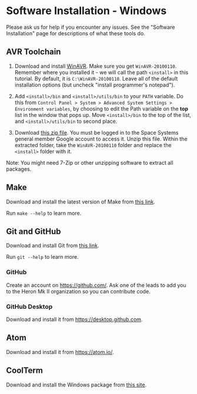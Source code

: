 # Software Installation - Windows

Please ask us for help if you encounter any issues. See the "Software Installation" page for descriptions of what these tools do.


## AVR Toolchain

1. Download and install [WinAVR](https://sourceforge.net/projects/winavr/files/WinAVR/20100110/). Make sure you get `WinAVR-20100110`. Remember where you installed it - we will call the path `<install>` in this tutorial. By default, it is `C:\WinAVR-20100110`. Leave all of the default installation options (but uncheck "install programmer's notepad").

2. Add `<install>/bin` and `<install>/utils/bin` to your `PATH` variable. Do this from `Control Panel > System > Advanced System Settings > Environment variables`, by choosing to edit the Path variable on the **top** list in the window that pops up. Move `<install>/bin` to the top of the list, and `<install>/utils/bin` to second place.

3. Download [this zip file](https://drive.google.com/file/d/1f61X8gvA3odfeqVYECHdmM-gnlFUbaJG/view?usp=sharing). You must be logged in to the Space Systems general member Google account to access it. Unzip this file. Within the extracted folder, take the `WinAVR-20100110` folder and replace the `<install>` folder with it.

Note: You might need 7-Zip or other unzipping software to extract all packages.




## Make

Download and install the latest version of Make from [this link](https://www.gnu.org/software/make/).

Run `make --help` to learn more.




## Git and GitHub

Download and install Git from [this link](https://git-scm.com).

Run `git --help` to learn more.

### GitHub

Create an account on https://github.com/. Ask one of the leads to add you to the Heron Mk II organization so you can contribute code.

### GitHub Desktop

Download and install it from https://desktop.github.com.


## Atom

Download and install it from https://atom.io/.


## CoolTerm

Download and install the Windows package from [this site](http://freeware.the-meiers.org/).
